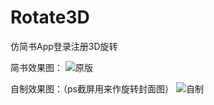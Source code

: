 # Rotate3D
仿简书App登录注册3D旋转

简书效果图：
![原版](http://upload-images.jianshu.io/upload_images/8669504-cd92560d89f5aa3a.gif?imageMogr2/auto-orient/strip%7CimageView2/2/w/1240)

自制效果图：（ps截屏用来作旋转封面图）
![自制](http://upload-images.jianshu.io/upload_images/8669504-c128955bf453a6cc.gif?imageMogr2/auto-orient/strip%7CimageView2/2/w/1240)
